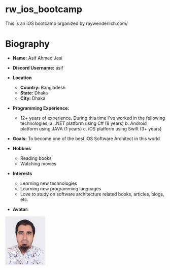 
# rw_ios_bootcamp
This is an iOS bootcamp organized by raywenderlich.com/

# Biography

- **Name:** Asif Ahmed Jesi

- **Discord Username:** asif

- **Location**
	- **Country:** Bangladesh
	- **State:** Dhaka
	- **City:** Dhaka

- **Programming Experience:** 
	- 12+ years of experience. During this time I've worked in the following technologies,
		a. .NET platform using C# (8 years)
		b. Android platform using JAVA (1 years)
		c. iOS platform using Swift (3+ years)

- **Goals:** To become one of the best iOS Software Architect in this world

- **Hobbies**
	- Reading books
	- Watching movies

- **Interests**
	- Learning new technologies
	- Learning new programming languages
	- Love to study on software architecture related books, articles, blogs, etc.

- **Avatar:**

![Asif Ahmed Jesi](/images/asif_ahmed_jesi.jpg)
